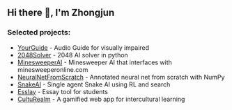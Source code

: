 ## Hi there 👋, I'm Zhongjun

### Selected projects:
  - [YourGuide](https://github.com/leezhongjun/YourGuide) - Audio Guide for visually impaired
  - [2048Solver](https://github.com/leezhongjun/2048Solver) - 2048 AI solver in python
  - [MinesweeperAI](https://github.com/leezhongjun/MinesweeperAI) - Minesweeper AI that interfaces with minesweeperonline.com
  - [NeuralNetFromScratch](https://github.com/leezhongjun/NeuralNetFromScratch) - Annotated neural net from scratch with NumPy
  - [SnakeAI](https://github.com/leezhongjun/SnakeAI) - Single agent Snake AI using RL and search
  - [Esslay](https://github.com/leezhongjun/Esslay) - Essay tool for students
  - [CultuRealm](https://github.com/leezhongjun/CultuRealm) - A gamified web app for intercultural learning
